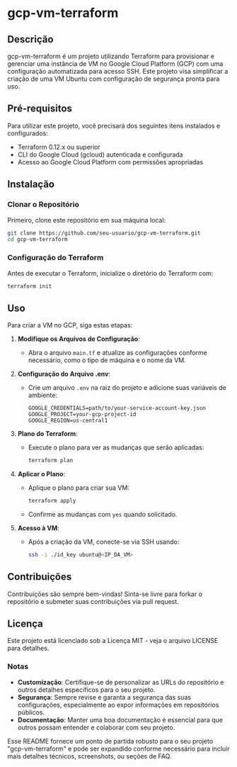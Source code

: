 # gcp-vm-terraform

## Descrição
gcp-vm-terraform é um projeto utilizando Terraform para provisionar e gerenciar uma instância de VM no Google Cloud Platform (GCP) com uma configuração automatizada para acesso SSH. Este projeto visa simplificar a criação de uma VM Ubuntu com configuração de segurança pronta para uso.

## Pré-requisitos
Para utilizar este projeto, você precisará dos seguintes itens instalados e configurados:
- Terraform 0.12.x ou superior
- CLI do Google Cloud (gcloud) autenticada e configurada
- Acesso ao Google Cloud Platform com permissões apropriadas

## Instalação
### Clonar o Repositório
Primeiro, clone este repositório em sua máquina local:
```bash
git clone https://github.com/seu-usuario/gcp-vm-terraform.git
cd gcp-vm-terraform
```

### Configuração do Terraform
Antes de executar o Terraform, inicialize o diretório do Terraform com:
```bash
terraform init
```

## Uso
Para criar a VM no GCP, siga estas etapas:

1. **Modifique os Arquivos de Configuração**:
   - Abra o arquivo `main.tf` e atualize as configurações conforme necessário, como o tipo de máquina e o nome da VM.

2. **Configuração do Arquivo .env**:
   - Crie um arquivo `.env` na raiz do projeto e adicione suas variáveis de ambiente:
     ```env
     GOOGLE_CREDENTIALS=path/to/your-service-account-key.json
     GOOGLE_PROJECT=your-gcp-project-id
     GOOGLE_REGION=us-central1
     ```

3. **Plano do Terraform**:
   - Execute o plano para ver as mudanças que serão aplicadas:
     ```bash
     terraform plan
     ```

4. **Aplicar o Plano**:
   - Aplique o plano para criar sua VM:
     ```bash
     terraform apply
     ```
   - Confirme as mudanças com `yes` quando solicitado.

5. **Acesso à VM**:
   - Após a criação da VM, conecte-se via SSH usando:
     ```bash
     ssh -i ./id_key ubuntu@<IP_DA_VM>
     ```

## Contribuições
Contribuições são sempre bem-vindas! Sinta-se livre para forkar o repositório e submeter suas contribuições via pull request.

## Licença
Este projeto está licenciado sob a Licença MIT - veja o arquivo LICENSE para detalhes.

### Notas
- **Customização**: Certifique-se de personalizar as URLs do repositório e outros detalhes específicos para o seu projeto.
- **Segurança**: Sempre revise e garanta a segurança das suas configurações, especialmente ao expor informações em repositórios públicos.
- **Documentação**: Manter uma boa documentação é essencial para que outros possam entender e colaborar com seu projeto.

Esse README fornece um ponto de partida robusto para o seu projeto "gcp-vm-terraform" e pode ser expandido conforme necessário para incluir mais detalhes técnicos, screenshots, ou seções de FAQ.
